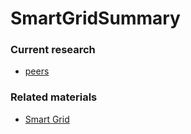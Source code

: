 # SmartGridSummary

### Current research
- [peers](./files/peers.md)

### Related materials
- [Smart Grid](http://www.cse.wustl.edu/~jain/cse574-10/ftp/grid/)
